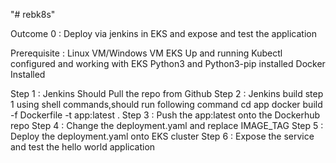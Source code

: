 "# rebk8s" 


Outcome 0 : Deploy via jenkins in EKS and expose and test the application

Prerequisite : 
Linux VM/Windows VM
EKS Up and running
Kubectl configured and working with EKS
Python3 and Python3-pip installed
Docker Installed

Step 1 : Jenkins Should Pull the repo from Github
Step 2 : Jenkins build step 1 using shell commands,should run following command
         cd app
         docker build -f Dockerfile -t app:latest .
Step 3 : Push the app:latest onto the Dockerhub repo
Step 4 : Change the deployment.yaml and replace IMAGE_TAG
Step 5 : Deploy the deployment.yaml onto EKS cluster
Step 6 : Expose the service and test the hello world application


